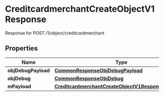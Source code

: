 

# CreditcardmerchantCreateObjectV1Response

Response for POST /1/object/creditcardmerchant

## Properties

| Name | Type | Description | Notes |
|------------ | ------------- | ------------- | -------------|
|**objDebugPayload** | [**CommonResponseObjDebugPayload**](CommonResponseObjDebugPayload.md) |  |  |
|**objDebug** | [**CommonResponseObjDebug**](CommonResponseObjDebug.md) |  |  [optional] |
|**mPayload** | [**CreditcardmerchantCreateObjectV1ResponseMPayload**](CreditcardmerchantCreateObjectV1ResponseMPayload.md) |  |  |



